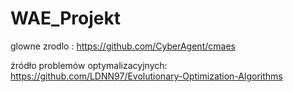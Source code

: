 # WAE_Projekt

glowne zrodlo :
https://github.com/CyberAgent/cmaes

źródło problemów optymalizacyjnych:
https://github.com/LDNN97/Evolutionary-Optimization-Algorithms

